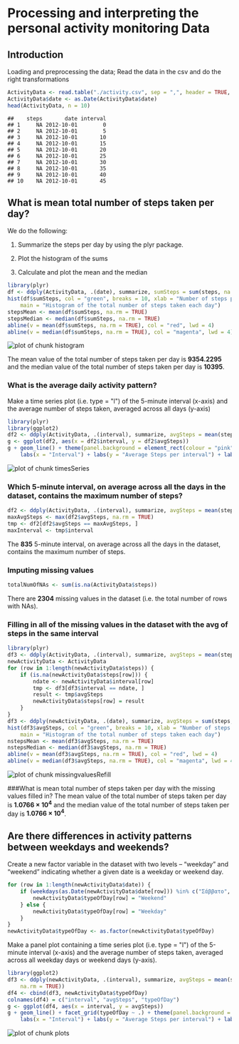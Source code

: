 Processing and interpreting the personal activity monitoring Data
=================================================================

## Introduction

Loading and preprocessing the data; Read the data in the csv and do the right transformations

```r
ActivityData <- read.table("./activity.csv", sep = ",", header = TRUE, na.strings = NA)
ActivityData$date <- as.Date(ActivityData$date)
head(ActivityData, n = 10)
```

```
##    steps       date interval
## 1     NA 2012-10-01        0
## 2     NA 2012-10-01        5
## 3     NA 2012-10-01       10
## 4     NA 2012-10-01       15
## 5     NA 2012-10-01       20
## 6     NA 2012-10-01       25
## 7     NA 2012-10-01       30
## 8     NA 2012-10-01       35
## 9     NA 2012-10-01       40
## 10    NA 2012-10-01       45
```


## What is mean total number of steps taken per day?

We do the following:

1. Summarize the steps per day by using the plyr package. 

2. Plot the histogram of the sums 

3. Calculate and plot the mean and the median

```r
library(plyr)
df <- ddply(ActivityData, .(date), summarize, sumSteps = sum(steps, na.rm = TRUE))
hist(df$sumSteps, col = "green", breaks = 10, xlab = "Number of steps per day", 
    main = "Histogram of the total number of steps taken each day")
stepsMean <- mean(df$sumSteps, na.rm = TRUE)
stepsMedian <- median(df$sumSteps, na.rm = TRUE)
abline(v = mean(df$sumSteps, na.rm = TRUE), col = "red", lwd = 4)
abline(v = median(df$sumSteps, na.rm = TRUE), col = "magenta", lwd = 4)
```

![plot of chunk histogram](figure/histogram.png) 


The mean value of the total number of steps taken per day is **9354.2295** and the median value of the total number of steps taken per day is **10395**.

### What is the average daily activity pattern?
Make a time series plot (i.e. type = "l") of the 5-minute interval (x-axis) and the average number of steps taken, averaged across all days (y-axis)


```r
library(plyr)
library(ggplot2)
df2 <- ddply(ActivityData, .(interval), summarize, avgSteps = mean(steps, na.rm = TRUE))
g <- ggplot(df2, aes(x = df2$interval, y = df2$avgSteps))
g + geom_line() + theme(panel.background = element_rect(colour = "pink")) + 
    labs(x = "Interval") + labs(y = "Average Steps per interval") + labs(title = "Time series plot of the 5-minute interval and the avg num of steps")
```

![plot of chunk timesSeries](figure/timesSeries.png) 


### Which 5-minute interval, on average across all the days in the dataset, contains the maximum number of steps?

```r
df2 <- ddply(ActivityData, .(interval), summarize, avgSteps = mean(steps, na.rm = TRUE))
maxAvgSteps <- max(df2$avgSteps, na.rm = TRUE)
tmp <- df2[df2$avgSteps == maxAvgSteps, ]
maxInterval <- tmp$interval
```

The **835** 5-minute interval, on average across all the days in the dataset, contains the maximum number of steps.

### Imputing missing values

```r
totalNumOfNAs <- sum(is.na(ActivityData$steps))
```

There are **2304** missing values in the dataset (i.e. the total number of rows with NAs).

### Filling in all of the missing values in the dataset with the avg of steps in the same interval


```r
library(plyr)
df3 <- ddply(ActivityData, .(interval), summarize, avgSteps = mean(steps, na.rm = TRUE))
newActivityData <- ActivityData
for (row in 1:length(newActivityData$steps)) {
    if (is.na(newActivityData$steps[row])) {
        ndate <- newActivityData$interval[row]
        tmp <- df3[df3$interval == ndate, ]
        result <- tmp$avgSteps
        newActivityData$steps[row] = result
    }
}
df3 <- ddply(newActivityData, .(date), summarize, avgSteps = sum(steps, na.rm = TRUE))
hist(df3$avgSteps, col = "green", breaks = 10, xlab = "Number of steps per day", 
    main = "Histogram of the total number of steps taken each day")
nstepsMean <- mean(df3$avgSteps, na.rm = TRUE)
nstepsMedian <- median(df3$avgSteps, na.rm = TRUE)
abline(v = mean(df3$avgSteps, na.rm = TRUE), col = "red", lwd = 4)
abline(v = median(df3$avgSteps, na.rm = TRUE), col = "magenta", lwd = 4)
```

![plot of chunk missingvaluesRefill](figure/missingvaluesRefill.png) 

###What is mean total number of steps taken per day with the missing values filled in?
The mean value of the total number of steps taken per day is **1.0766 &times; 10<sup>4</sup>** and the median value of the total number of steps taken per day is **1.0766 &times; 10<sup>4</sup>**.

## Are there differences in activity patterns between weekdays and weekends?
Create a new factor variable in the dataset with two levels – “weekday” and “weekend” indicating whether a given date is a weekday or weekend day.


```r
for (row in 1:length(newActivityData$date)) {
    if (weekdays(as.Date(newActivityData$date[row])) %in% c("Σάββατο", "Κυριακή")) {
        newActivityData$typeOfDay[row] = "Weekend"
    } else {
        newActivityData$typeOfDay[row] = "Weekday"
    }
}
newActivityData$typeOfDay <- as.factor(newActivityData$typeOfDay)
```


Make a panel plot containing a time series plot (i.e. type = "l") of the 5-minute interval (x-axis) and the average number of steps taken, averaged across all weekday days or weekend days (y-axis).

```r
library(ggplot2)
df3 <- ddply(newActivityData, .(interval), summarize, avgSteps = mean(steps, 
    na.rm = TRUE))
df4 <- cbind(df3, newActivityData$typeOfDay)
colnames(df4) = c("interval", "avgSteps", "typeOfDay")
g <- ggplot(df4, aes(x = interval, y = avgSteps))
g + geom_line() + facet_grid(typeOfDay ~ .) + theme(panel.background = element_rect(colour = "pink")) + 
    labs(x = "Interval") + labs(y = "Average Steps per interval") + labs(title = "Time series plot of the 5-minute interval and the avg num of steps")
```

![plot of chunk plots](figure/plots.png) 

